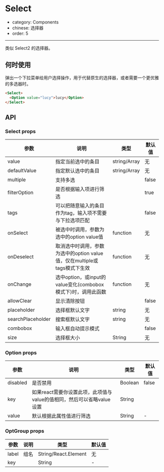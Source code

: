 # Select

- category: Components
- chinese: 选择器
- order: 5

---

类似 Select2 的选择器。

## 何时使用

弹出一个下拉菜单给用户选择操作，用于代替原生的选择器，或者需要一个更优雅的多选器时。

```html
<Select>
  <Option value="lucy">lucy</Option>
</Select>
```

## API

### Select props

| 参数     | 说明           | 类型     | 默认值       |
|----------|----------------|----------|--------------|
| value    | 指定当前选中的条目 | string/Array<String>   |  无  |
| defaultValue    | 指定默认选中的条目 | string/Array<String>   |  无  |
| multiple   | 支持多选 |   | false |
| filterOption | 是否根据输入项进行筛选 |  | true     |
| tags | 可以把随意输入的条目作为tag，输入项不需要与下拉选项匹配 | |false |
| onSelect | 被选中时调用，参数为选中的option value值 | function | 无   |
| onDeselect | 取消选中时调用，参数为选中的option value值，仅在multiple或tags模式下生效 | function | 无   |
| onChange | 选中option，或input的value变化(combobox模式下)时，调用此函数 | function | 无 |
| allowClear | 显示清除按钮 | | false |
| placeholder | 选择框默认文字 | string | 无 |
| searchPlaceholder | 搜索框默认文字 | string | 无 |
| combobox | 输入框自动提示模式 | | false |
| size    | 选择框大小  | String      |      无      |

### Option props

| 参数     | 说明           | 类型     | 默认值       |
|----------|----------------|----------|--------------|
| disabled    | 是否禁用 | Boolean   |  false  |
| key   | 如果react需要你设置此项，此项值与value的值相同，然后可以省略value设置 |  String |  |
| value   | 默认根据此属性值进行筛选 | String | - |

### OptGroup props

| 参数     | 说明           | 类型     | 默认值       |
|----------|----------------|----------|--------------|
| label    | 组名 | String/React.Element   |  无  |
| key   |  |  String | - |
